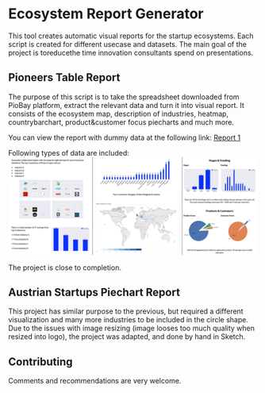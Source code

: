 # Ecosystem Report Generator
This tool creates automatic visual reports for the startup ecosystems. Each script is created for different usecase and datasets. The main goal of the project is toreducethe time innovation consultants spend on presentations.

## Pioneers Table Report
The purpose of this script is to take the spreadsheet downloaded from PioBay platform, extract the relevant data and turn it into visual report. It consists of the ecosystem map, description of industries, heatmap, countrybarchart, product&customer focus piecharts and much more. 

You can view the report with dummy data at the following link: [Report 1](https://github.com/morozovdenisss/Ecosystem_Generator/blob/master/reports/Full%20Project%20Report%20.pdf)

Following types of data are included:
![Types of Graphs](reports/Graphs%20in%20Report.png)

The project is close to completion.

## Austrian Startups Piechart Report
This project has similar purpose to the previous, but required a different visualization and many more industries to be included in the circle shape. Due to the issues with image resizing (image looses too much quality when resized into logo), the project was adapted, and done by hand in Sketch.

## Contributing
Comments and recommendations are very welcome.
